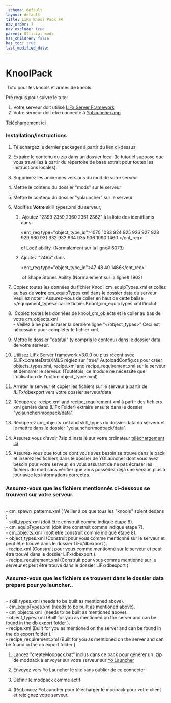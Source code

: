 ```yaml
---
_schema: default
layout: default
title: LiFx Knool Pack FR
nav_order: 7
nav_exclude: true
parent: Official mods
has_children: false
has_toc: true
last_modified_date:
---
```

# KnoolPack

&nbsp;Tuto pour les knools et armes de knools&nbsp;

Pré requis pour suivre le tuto:

1. Votre serveur doit utilisé [LiFx Server Framework](/Docs/server-framework)
2. Votre serveur doit etre connecté à [YoLauncher.app](https://YoLauncher.app)

[Téléchargement ici](https://github.com/LiF-x/Knool-Pack/releases/latest)

### Installation/instructions&nbsp;

1. Téléchargez le dernier packages à partir du lien ci-dessus

2. Extraire le contenu du zip dans un dossier local (le tutoriel suppose que vous travaillez à partir du répertoire de base extrait pour toutes les instructions locales).

3. Supprimez les anciennes versions du mod de votre serveur

4. Mettre le contenu du dossier "mods" sur le serveur

5. Mettre le contenu du dossier "yolauncher" sur le serveur

6. Modifiez **Votre** skill_types.xml du serveur,

   1. &nbsp;Ajoutez "2399 2359 2360 2361 2362" à la liste des identifiants dans&nbsp;

      &lt;ent\_req type="object\_type\_id"&gt;1070 1083 924 925 926 927 928 929 930 931 932 933 934 935 936 1090 1460 &lt;/ent\_req&gt;

      of Loot! ability. (Normalement sur la ligne# 6073)

   2. Ajoutez "2465" dans&nbsp;

      &lt;ent\_req type="object\_type\_id"&gt;47 48 49 1466&lt;/ent\_req&gt;

      &nbsp;of Shape Stones Ability (Normalement sur la ligne# 1902)

7. Copiez toutes les données du fichier Knool\_cm\_equipTypes.xml et collez au bas de **votre** cm\_equipTypes.xml dans le dossier data du serveur&nbsp; Veuillez noter : Assurez-vous de coller en haut de cette balise &lt;/equipment\_types&gt; car le fichier Knool\_cm\_equipTypes.xml l'inclut.

8. &nbsp;Copiez toutes les données de knool\_cm\_objects et le coller au bas de votre cm\_objects.xml<br>\- Veillez à ne pas écraser la dernière ligne "&lt;/object\_types&gt;" Ceci est nécessaire pour compléter le fichier xml.

9. Mettre le dossier "data\ai" (y compris le contenu) dans le dossier data de votre serveur.

10. Utilisez LiFx Server framework v3.0.0 ou plus récent avec $LiFx::createDataXMLS réglez sur "true" AutoloadConfig.cs pour créer objects\_types.xml, recipe.xml and recipe\_requirement.xml sur le serveur et démarrer le serveur. (Toutefois, ce module ne nécessite que l'utilisation de l'option object\_types.xml)

11. Arrêter le serveur et copier les fichiers sur le serveur à partir de /LiFx/dbexport vers votre dossier serveur/data

12. Récupérez &nbsp;recipe.xml and recipe\_requirement.xml à partir des fichiers xml généré dans (LiFx Folder) extraire ensuite dans le dossier "yolauncher/modpack/data".

13. Récupérez cm\_objects.xml and skill\_types du dossier data du serveur et le mettre dans le dossier "yolauncher/modpack/data".

14. Assurez vous d'avoir 7zip d'installé sur votre ordinateur [téléchargement ici](https://7zip.dev/en/download/)

15. Assurez-vous que tout ce dont vous avez besoin se trouve dans le pack et insérez les fichiers dans le dossier de YOLauncher dont vous avez besoin pour votre serveur, en vous assurant de ne pas écraser les fichiers du mod sans vérifier que vous possédez déjà une version plus à jour avec les informations correctes.

### Assurez-vous que les fichiers mentionnés ci-dessous se trouvent sur votre serveur.&nbsp;

<br>\- cm\_spawn\_patterns.xml ( Veiller à ce que tous les "knools" soient dedans )<br>\- skill\_types.xml (doit être construit comme indiqué étape 6).<br>\- cm\_equipTypes.xml (doit être construit comme indiqué étape 7).<br>\- cm\_objects.xml &nbsp;(doit être construit comme indiqué étape 8).<br>\- object\_types.xml (Construit pour vous comme mentionné sur le serveur et peut être trouvé dans le dossier LiFx/dbexport ).<br>\- recipe.xml (Construit pour vous comme mentionné sur le serveur et peut être trouvé dans le dossier LiFx/dbexport ).<br>\- recipe\_requirement.xml (Construit pour vous comme mentionné sur le serveur et peut être trouvé dans le dossier LiFx/dbexport ).​​​

### Assurez-vous que les fichiers se trouvent dans le dossier data préparé pour yo launcher..&nbsp;

<br>\- skill\_types.xml (needs to be built as mentioned above).<br>\- cm\_equipTypes.xml (needs to be built as mentioned above).<br>\- cm\_objects.xml &nbsp;(needs to be built as mentioned above).<br>\- object\_types.xml (Built for you as mentioned on the server and can be found in the db export folder ).<br>\- recipe.xml (Built for you as mentioned on the server and can be found in the db export folder ).<br>\- recipe\_requirement.xml (Built for you as mentioned on the server and can be found in the db export folder ).​​​

1. Lancez "createModpack.bat" inclus dans ce pack pour générer un .zip de modpack à envoyer sur votre serveur sur&nbsp;[Yo Launcher](https://www.yolauncher.app/)&nbsp;

2. Envoyez vers Yo Launcher le site sans oublier de ce connecter&nbsp;

3. Définir le modpack comme actif

4. (Re)Lancez YoLauncher pour télécharger le modpack pour votre client et rejoignez votre serveur.
